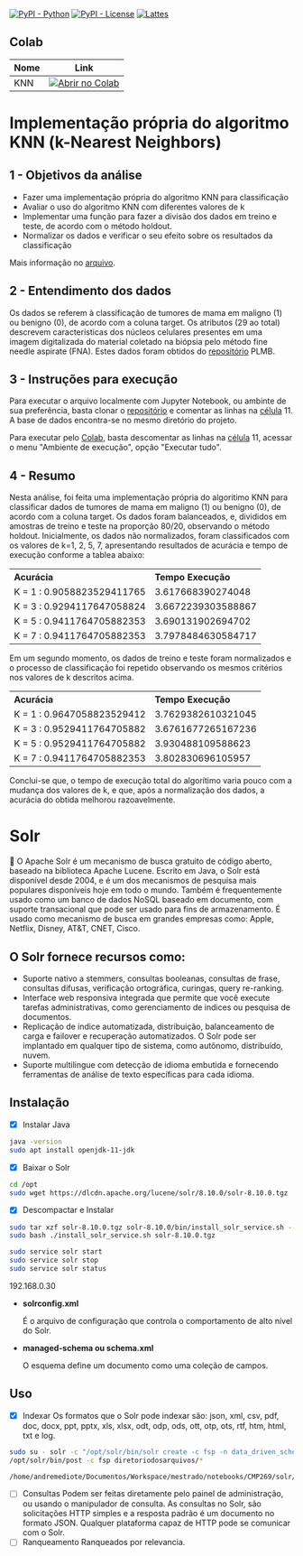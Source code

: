 [![PyPI - Python](https://img.shields.io/badge/python-v3.6+-blue.svg)](https://pypi.org/project/bertopic/)
[![PyPI - License](https://img.shields.io/badge/license-MIT-green.svg)](https://github.com/mediote/twAnalytics/blob/main/LICENSE)
[![Lattes](https://img.shields.io/badge/Lattes-CNPq-blueviolet)](http://lattes.cnpq.br/2455024624300452)

## Colab

| Nome | Link                                                                                                                                                    |
| ---- | ------------------------------------------------------------------------------------------------------------------------------------------------------- |
| KNN  | [![Abrir no Colab](https://colab.research.google.com/assets/colab-badge.svg)](https://colab.research.google.com/github/mediote/knn/blob/main/knn.ipynb) |

# Implementação própria do algoritmo KNN (k-Nearest Neighbors)

## 1 - Objetivos da análise

<ul>
    <li>Fazer uma implementação própria do algoritmo KNN para classificação</li>
    <li>Avaliar o uso do algoritmo KNN com diferentes valores de k</li>
    <li>Implementar uma função para fazer a divisão dos dados em treino e teste, de
acordo com o método holdout. </li>
    <li>Normalizar os dados e verificar o seu efeito sobre os
resultados da classificação</li>
</ul>

Mais informação no <a href="https://github.com/mediote/knn/blob/main/instrucoes.pdf">arquivo</a>.

## 2 - Entendimento dos dados

Os dados se referem à classificação de tumores de mama em maligno (1) ou benigno (0), de acordo com a coluna target. Os atributos (29 ao total) descrevem características dos núcleos celulares presentes em uma imagem digitalizada do material coletado na biópsia pelo método fine needle aspirate (FNA). Estes dados foram obtidos do <a href="https://biodatamining.biomedcentral.com/articles/10.1186/s13040-017-0154-4
">repositório</a> PLMB.

## 3 - Instruções para execução

Para executar o arquivo localmente com Jupyter Notebook, ou ambinte de sua preferência, basta clonar o <a href="https://github.com/mediote/knn.git">repositório</a> e comentar as linhas na <a href="https://colab.research.google.com/drive/1CLJ45koDzznmEnDcf_TAkKHCRajc3LRH#scrollTo=c05dfc81&line=4&uniqifier=1">célula</a> 11. A base de dados encontra-se no mesmo diretório do projeto.

Para executar pelo <a href="https://colab.research.google.com/drive/1CLJ45koDzznmEnDcf_TAkKHCRajc3LRH#scrollTo=51d0805d">Colab</a>, basta descomentar as linhas na <a href="https://colab.research.google.com/drive/1CLJ45koDzznmEnDcf_TAkKHCRajc3LRH#scrollTo=c05dfc81&line=4&uniqifier=1">célula</a> 11, acessar o menu "Ambiente de execução", opção "Executar tudo".

## 4 - Resumo

Nesta análise, foi feita uma implementação própria do algoritimo KNN para classificar dados de tumores de mama em maligno (1) ou benigno (0), de acordo com a coluna target. Os dados foram balanceados, e, divididos em amostras de treino e teste na proporção 80/20, observando o método holdout. Inicialmente, os dados não normalizados, foram classificados com os valores de k=1, 2, 5, 7, apresentando resultados de acurácia e tempo de execução conforme a tablea abaixo:

<table>
  <tr>
    <th style="text-align: left">Acurácia</th>
    <th style="text-align: left">Tempo Execução</th> 
  </tr>
  <tr>
    <td>K = 1 : 0.9058823529411765</td>
    <td style="text-align: left">3.617668390274048</td>
  </tr>
  <tr>
    <td>K = 3 : 0.9294117647058824</td>
    <td style="text-align: left">3.6672239303588867</td>
  </tr>
  <tr>
    <td>K = 5 : 0.9411764705882353</td>
    <td style="text-align: left">3.690131902694702</td>
  </tr>
   <tr>
    <td>K = 7 : 0.9411764705882353</td>
    <td style="text-align: left">3.7978484630584717</td>
  </tr>
</table>

Em um segundo momento, os dados de treino e teste foram normalizados e o processo de classificação foi repetido observando os mesmos critérios nos valores de k descritos acima.

<table>
  <tr>
    <th style="text-align: left">Acurácia</th>
    <th style="text-align: left">Tempo Execução</th> 
  </tr>
  <tr>
    <td>K = 1 : 0.9647058823529412</td>
    <td style="text-align: left">3.7629382610321045</td>
  </tr>
  <tr>
    <td>K = 3 : 0.9529411764705882</td>
    <td style="text-align: left">3.6761677265167236</td>
  </tr>
  <tr>
    <td>K = 5 : 0.9529411764705882</td>
    <td style="text-align: left">3.930488109588623</td>
  </tr>
   <tr>
    <td>K = 7 : 0.9411764705882353</td>
    <td style="text-align: left">3.802830696105957</td>
  </tr>
</table>

Conclui-se que, o tempo de execução total do algorítimo varia pouco com a mudança dos valores de k, e que, após a normalização dos dados, a acurácia do obtida melhorou razoavelmente.



# Solr

<aside>
📌 O Apache Solr é um mecanismo de busca gratuito de código aberto, baseado na biblioteca Apache Lucene. 
Escrito em Java, o Solr está disponível desde 2004, e é um dos mecanismos de pesquisa mais populares disponíveis hoje em todo o mundo.
Também é frequentemente usado como um banco de dados NoSQL baseado em  documento, com suporte transacional que pode ser usado para fins de armazenamento.
É usado como mecanismo de busca em grandes empresas como: Apple, Netflix, Disney, AT&T, CNET, Cisco.

</aside>

## O Solr fornece recursos como:

- Suporte nativo a stemmers, consultas booleanas, consultas de frase, consultas difusas, verificação ortográfica, curingas, query re-ranking.
- Interface web responsiva integrada que permite que você execute tarefas administrativas, como gerenciamento de indices ou pesquisa de documentos.
- Replicação de índice automatizada, distribuição, balanceamento de carga e failover e recuperação automatizados. O Solr pode ser implantado em qualquer tipo de sistema, como autônomo, distribuído, nuvem.
- Suporte multilingue com detecção de idioma embutida e fornecendo ferramentas de análise de texto específicas para cada idioma.

## Instalação

- [x]  Instalar Java

```bash
java -version
sudo apt install openjdk-11-jdk
```

- [x]  Baixar o Solr

```bash
cd /opt
sudo wget https://dlcdn.apache.org/lucene/solr/8.10.0/solr-8.10.0.tgz

```

- [x]  Descompactar e Instalar

```bash
sudo tar xzf solr-8.10.0.tgz solr-8.10.0/bin/install_solr_service.sh --strip-components=2
sudo bash ./install_solr_service.sh solr-8.10.0.tgz

sudo service solr start
sudo service solr stop
sudo service solr status
```

192.168.0.30

- **solrconfig.xml**
    
    É o arquivo de configuração que controla o comportamento de alto nível do Solr.
    
- **managed-schema ou schema.xml**
    
    O esquema define um documento como uma coleção de campos.
    

## Uso

- [x]  Indexar
Os formatos que o Solr pode indexar são: json, xml, csv, pdf, doc, docx, ppt, pptx, xls, xlsx, odt, odp, ods, ott, otp, ots, rtf, htm, html, txt e log.

```bash
sudo su - solr -c "/opt/solr/bin/solr create -c fsp -n data_driven_schema_configs"
/opt/solr/bin/post -c fsp diretoriodosarquivos/*

/home/andremediote/Documentos/Workspace/mestrado/notebooks/CMP269/solr/FSP95/json/*
```

- [ ]  Consultas
Podem ser feitas diretamente pelo painel de administração, ou usando o manipulador de consulta. As consultas no Solr, são solicitações HTTP simples e a resposta padrão é um documento no formato JSON.
Qualquer plataforma capaz de HTTP pode se comunicar com o Solr.
- [ ]  Ranqueamento
Ranqueados por relevancia.

